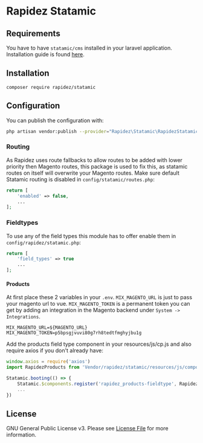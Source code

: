 # Rapidez Statamic

## Requirements

You have to have `statamic/cms` installed in your laravel application. Installation guide is found [here](https://statamic.dev/installing/laravel).

## Installation

```
composer require rapidez/statamic
```

## Configuration

You can publish the configuration with:
```bash
php artisan vendor:publish --provider="Rapidez\Statamic\RapidezStatamicServiceProvider" --tag="config"
```

### Routing

As Rapidez uses route fallbacks to allow routes to be added with lower priority then Magento routes, this package is used to fix this, as statamic routes on itself will overwrite your Magento routes. Make sure default Statamic routing is disabled in `config/statamic/routes.php`:

```php
return [
    'enabled' => false,
    ...
];
```

### Fieldtypes

To use any of the field types this module has to offer enable them in `config/rapidez/statamic.php`:

```php
return [
    'field_types' => true
    ...
];
```
#### Products

At first place these 2 variables in your `.env`. `MIX_MAGENTO_URL` is just to pass your magento url to vue. `MIX_MAGENTO_TOKEN` is a permanent token you can get by adding an integration in the Magento backend under `System -> Integrations`.
```
MIX_MAGENTO_URL=${MAGENTO_URL}
MIX_MAGENTO_TOKEN=p5bpsgjvuvi80g7rh8tedtfmghyjbu1g
```

Add the products field type component in your resources/js/cp.js and also require axios if you don't already have:

```javascript
window.axios = require('axios')
import RapidezProducts from 'Vendor/rapidez/statamic/resources/js/components/fieldtypes/Rapidez_Products.vue';

Statamic.booting(() => {
    Statamic.$components.register('rapidez_products-fieldtype', RapidezProducts);
    ...
})
```

## License

GNU General Public License v3. Please see [License File](LICENSE) for more information.
